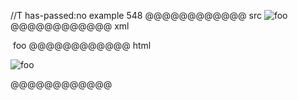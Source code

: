 //T has-passed:no
example 548
@@@@@@@@@@@@ src
![foo](<url>)
@@@@@@@@@@@@ xml
<?xml version="1.0" encoding="UTF-8"?>
<!DOCTYPE document SYSTEM "CommonMark.dtd">
<document xmlns="http://commonmark.org/xml/1.0">
  <paragraph>
    <image destination="url" title="">
      <text>foo</text>
    </image>
  </paragraph>
</document>
@@@@@@@@@@@@ html
<p><img src="url" alt="foo" /></p>
@@@@@@@@@@@@
